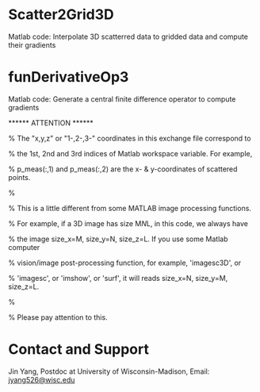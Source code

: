 # Scatter2Grid3D
Matlab code: Interpolate 3D scatterred data to gridded data and compute their gradients

# funDerivativeOp3
Matlab code: Generate a central finite difference operator to compute gradients

****** ATTENTION ****** </p>
% The "x,y,z" or "1-,2-,3-" coordinates in this exchange file correspond to </p>
% the 1st, 2nd and 3rd indices of Matlab workspace variable. For example, </p>
% p_meas(:,1) and p_meas(:,2) are the x- & y-coordinates of scattered points. </p>
% </p>
% This is a little different from some MATLAB image processing functions. <p>
% For example, if a 3D image has size M*N*L, in this code, we always have <p>
% the image size_x=M, size_y=N, size_z=L. If you use some Matlab computer <p>
% vision/image post-processing function, for example, 'imagesc3D', or <p>
% 'imagesc', or 'imshow', or 'surf', it will reads size_x=N, size_y=M, size_z=L.<p>
% <p>
% Please pay attention to this. <p>
  
# Contact and Support
Jin Yang, Postdoc at University of Wisconsin-Madison, Email: jyang526@wisc.edu
